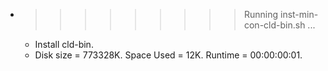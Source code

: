 * >>>>>>>>> Running inst-min-con-cld-bin.sh ...
  * Install cld-bin.
  * Disk size = 773328K. Space Used = 12K. Runtime = 00:00:00:01.
